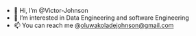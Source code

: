 - 👋 Hi, I’m @Victor-Johnson
- 👀 I’m interested in Data Engineering and software Engineering
- 📫 You can reach me  @oluwakoladejohnson@gmail.com
<!---
Victor-Johnson/Victor-Johnson is a ✨ special ✨ repository because its `README.md` (this file) appears on your GitHub profile.
You can click the Preview link to take a look at your changes.
--->
